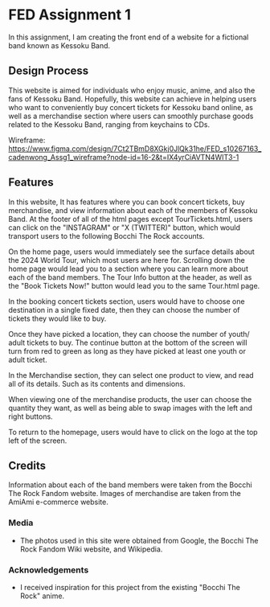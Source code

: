 # FED Assignment 1
In this assignment, I am creating the front end of a website for a fictional band known as Kessoku Band.
 
## Design Process
 
This website is aimed for individuals who enjoy music, anime, and also the fans of Kessoku Band. Hopefully, this website can achieve in helping users who want to conveniently buy concert tickets for Kessoku band online, as well as a merchandise section where users can smoothly purchase goods related to the Kessoku Band, ranging from keychains to CDs.

Wireframe: https://www.figma.com/design/7Ct2TBmD8XGkj0JlQk31he/FED_s10267163_cadenwong_Assg1_wireframe?node-id=16-2&t=IX4yrCiAVTN4WIT3-1


## Features
In this website, It has features where you can book concert tickets, buy merchandise, and view information about each of the members of Kessoku Band. At the footer of all of the html pages except TourTickets.html, users can click on the "INSTAGRAM" or "X (TWITTER)" button, which would transport users to the following Bocchi The Rock accounts.

On the home page, users would immediately see the surface details about the 2024 World Tour, which most users are here for. Scrolling down the home page would lead you to a section where you can learn more about each of the band members. The Tour Info button at the header, as well as the "Book Tickets Now!" button would lead you to the same Tour.html page.

In the booking concert tickets section, users would have to choose one destination in a single fixed date, then they can choose the number of tickets they would like to buy.

Once they have picked a location, they can choose the number of youth/ adult tickets to buy. The continue button at the bottom of the screen will turn from red to green as long as they have picked at least one youth or adult ticket.
 
In the Merchandise section, they can select one product to view, and read all of its details. Such as its contents and dimensions.

When viewing one of the merchandise products, the user can choose the quantity they want, as well as being able to swap images with the left and right buttons.

To return to the homepage, users would have to click on the logo at the top left of the screen.

## Credits
Information about each of the band members were taken from the Bocchi The Rock Fandom website. Images of merchandise are taken from the AmiAmi e-commerce website.

### Media
- The photos used in this site were obtained from Google, the Bocchi The Rock Fandom Wiki website, and Wikipedia.
### Acknowledgements
- I received inspiration for this project from the existing "Bocchi The Rock" anime.